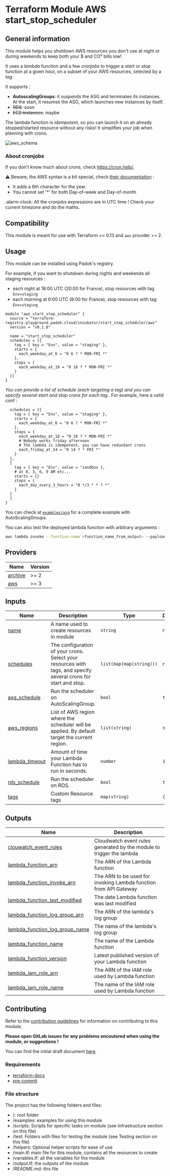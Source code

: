 # Terraform Module AWS start_stop_scheduler

## General information

This module helps you shutdown AWS resources you don't use at night or during weekends to keep both your $ and CO² bills low!

It uses a *lambda* function and a few *cronjobs* to trigger a *start* or *stop* function at a given hour, on a subset of your AWS resources, selected by a *tag*.

It supports :
- **AutoscalingGroups**: it suspends the ASG and terminates its instances. At the start, it resumes the ASG, which launches new instances by itself.
- ~~RDS~~: soon
- ~~EC2 instances~~: maybe

The lambda function is _idempotent_, so you can launch it on an already stopped/started resource without any risks! It simplifies your job when planning with crons.

![aws_schema](./docs/assets/aws_schema.png)

### About cronjobs

If you don't know much about crons, check <https://cron.help/>.

:warning: Beware, the AWS syntax is a bit special, check [their documentation](https://docs.aws.amazon.com/eventbridge/latest/userguide/eb-schedule-expressions.html#eb-cron-expressions) :
- It adds a 6th character for the year.
- You cannot set '*' for both Day-of-week and Day-of-month

:alarm-clock: All the cronjobs expressions are in UTC time ! Check your current timezone and do the maths.

## Compatibility

This module is meant for use with Terraform >= 0.13 and `aws` provider >= 2.

## Usage

This module can be installed using Padok's registry.

For example, if you want to shutdown during nights and weekends all staging resources :
- each night at 18:00 UTC (20:00 for France), stop resources with tag `Env=staging`
- each morning at 6:00 UTC (8:00 for France), stop resources with tag `Env=staging`


```hcl
module "aws_start_stop_scheduler" {
  source = "terraform-registry.playground.padok.cloud/incubator/start_stop_scheduler/aws"
  version = "v0.1.0"

  name = "start_stop_scheduler"
  schedules = [{
    tag = { key = "Env", value = "staging" },
    starts = {
      each_weekday_at_6 = "0 6 ? * MON-FRI *"
    },
    stops = {
      each_weekday_at_18 = "0 18 ? * MON-FRI *"
    }
  }]
}
```

_You can provide a list of schedule (each targeting a tag) and you can specify several start and stop crons for each tag._. For example, here a valid conf :

```hcl
  schedules = [{
    tag = { key = "Env", value = "staging" },
    starts = {
      each_weekday_at_6 = "0 6 ? * MON-FRI *"
    },
    stops = {
      each_weekday_at_18 = "0 18 ? * MON-FRI *"
      # Nobody works friday afternoon
      # The lambda is idempotent, you can have redundant crons
      each_friday_at_14 = "0 14 ? * FRI *"
    }
  },
  {
    tag = { key = "Env", value = "sandbox },
    # at 0, 3, 6, 9 AM etc...
    starts = {}
    stops = {
      each_day_every_3_hours = "0 */3 * * ? *"
    }
  }
  ]
}
```

You can check at [`examples/asg`](./examples/asg) for a complete example with AutoScalingGroups.

You can also test the deployed lambda function with arbitrary arguments :

```bash
aws lambda invoke --function-name <function_name_from_output> --payload '{"action": "start", "tag": {"key": "Env", "value": "staging"}}' --cli-binary-format raw-in-base64-out out.txt
```

<!-- BEGIN_TF_DOCS -->

## Providers

| Name | Version |
|------|---------|
| <a name="provider_archive"></a> [archive](#provider\_archive) | >= 2 |
| <a name="provider_aws"></a> [aws](#provider\_aws) | >= 3 |

## Inputs

| Name | Description | Type | Default | Required |
|------|-------------|------|---------|:--------:|
| <a name="input_name"></a> [name](#input\_name) | A name used to create resources in module | `string` | n/a | yes |
| <a name="input_schedules"></a> [schedules](#input\_schedules) | The configuration of your crons. Select your resources with tags, and specify several crons for start and stop. | `list(map(map(string)))` | n/a | yes |
| <a name="input_asg_schedule"></a> [asg\_schedule](#input\_asg\_schedule) | Run the scheduler on AutoScalingGroup. | `bool` | `true` | no |
| <a name="input_aws_regions"></a> [aws\_regions](#input\_aws\_regions) | List of AWS region where the scheduler will be applied. By default target the current region. | `list(string)` | `null` | no |
| <a name="input_lambda_timeout"></a> [lambda\_timeout](#input\_lambda\_timeout) | Amount of time your Lambda Function has to run in seconds. | `number` | `10` | no |
| <a name="input_rds_schedule"></a> [rds\_schedule](#input\_rds\_schedule) | Run the scheduler on RDS. | `bool` | `true` | no |
| <a name="input_tags"></a> [tags](#input\_tags) | Custom Resource tags | `map(string)` | `{}` | no |

## Outputs

| Name | Description |
|------|-------------|
| <a name="output_clouwatch_event_rules"></a> [clouwatch\_event\_rules](#output\_clouwatch\_event\_rules) | Cloudwatch event rules generated by the module to trigger the lambda |
| <a name="output_lambda_function_arn"></a> [lambda\_function\_arn](#output\_lambda\_function\_arn) | The ARN of the Lambda function |
| <a name="output_lambda_function_invoke_arn"></a> [lambda\_function\_invoke\_arn](#output\_lambda\_function\_invoke\_arn) | The ARN to be used for invoking Lambda function from API Gateway |
| <a name="output_lambda_function_last_modified"></a> [lambda\_function\_last\_modified](#output\_lambda\_function\_last\_modified) | The date Lambda function was last modified |
| <a name="output_lambda_function_log_group_arn"></a> [lambda\_function\_log\_group\_arn](#output\_lambda\_function\_log\_group\_arn) | The ARN of the lambda's log group |
| <a name="output_lambda_function_log_group_name"></a> [lambda\_function\_log\_group\_name](#output\_lambda\_function\_log\_group\_name) | The name of the lambda's log group |
| <a name="output_lambda_function_name"></a> [lambda\_function\_name](#output\_lambda\_function\_name) | The name of the Lambda function |
| <a name="output_lambda_function_version"></a> [lambda\_function\_version](#output\_lambda\_function\_version) | Latest published version of your Lambda function |
| <a name="output_lambda_iam_role_arn"></a> [lambda\_iam\_role\_arn](#output\_lambda\_iam\_role\_arn) | The ARN of the IAM role used by Lambda function |
| <a name="output_lambda_iam_role_name"></a> [lambda\_iam\_role\_name](#output\_lambda\_iam\_role\_name) | The name of the IAM role used by Lambda function |

<!-- END_TF_DOCS -->
## Contributing

Refer to the [contribution guidelines](./CONTRIBUTING.md) for
information on contributing to this module.

__Please open GitLab issues for any problems encoutered when using the module, or suggestions !__

You can find the initial draft document [here](https://www.notion.so/m33/Extinction-des-machines-hors-prod-la-nuit-et-weekend-20398489023d4fa9ba847b84efe44d79).

### Requirements

* [terraform-docs](https://github.com/terraform-docs/terraform-docs)
* [pre-commit](https://pre-commit.com/)

### File structure

The project has the following folders and files:

- /: root folder
- /examples: examples for using this module
- /scripts: Scripts for specific tasks on module (see Infrastructure section on this file)
- /test: Folders with files for testing the module (see Testing section on this file)
- /helpers: Optional helper scripts for ease of use
- /main.tf: main file for this module, contains all the resources to create
- /variables.tf: all the variables for the module
- /output.tf: the outputs of the module
- /README.md: this file
